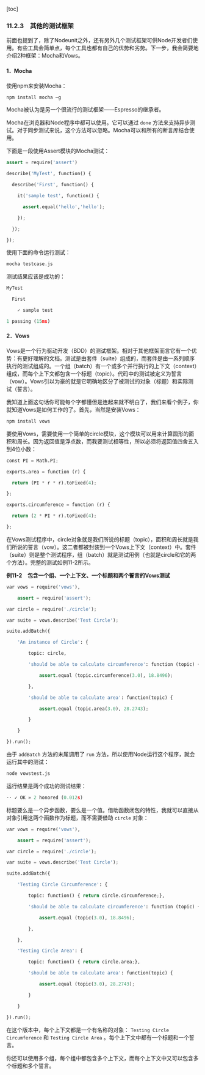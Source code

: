 [toc]

### 11.2.3　其他的测试框架

前面也提到了，除了Nodeunit之外，还有另外几个测试框架可供Node开发者们使用。有些工具会简单点，每个工具也都有自己的优势和劣势。下一步，我会简要地介绍2种框架：Mocha和Vows。

#### 1．Mocha

使用npm来安装Mocha：

```python
npm install mocha –g
```

Mocha被认为是另一个很流行的测试框架——Espresso的继承者。

Mocha在浏览器和Node程序中都可以使用。它可以通过 `done` 方法来支持异步测试。对于同步测试来说，这个方法可以忽略。Mocha可以和所有的断言库结合使用。

下面是一段使用Assert模块的Mocha测试：

```python
assert = require('assert')
describe('MyTest', function() {
  describe('First', function() {
    it('sample test', function() {
      assert.equal('hello','hello');
    });
  });
});
```

使用下面的命令运行测试：

```python
mocha testcase.js
```

测试结果应该是成功的：

```python
MyTest 
  First 
    ✓ sample test 
1 passing (15ms)
```

#### 2．Vows

Vows是一个行为驱动开发（BDD）的测试框架。相对于其他框架而言它有一个优势：有更好理解的文档。测试是由套件（suite）组成的，而套件是由一系列顺序执行的测试组成的。一个组（batch）有一个或多个并行执行的上下文（context）组成，而每个上下文都包含一个标题（topic）。代码中的测试被定义为誓言（vow）。Vows引以为豪的就是它明确地区分了被测试的对象（标题）和实际测试（誓言）。

我知道上面这句话你可能每个字都懂但是连起来就不明白了，我们来看个例子，你就知道Vows是如何工作的了。首先，当然是安装Vows：

```python
npm install vows
```

要使用Vows，需要使用一个简单的circle模块，这个模块可以用来计算圆形的面积和周长。因为返回值是浮点数，而我要测试相等性，所以必须将返回值四舍五入到4位小数：

```python
const PI = Math.PI;
exports.area = function (r) {
  return (PI * r * r).toFixed(4);
}; 
exports.circumference = function (r) {
  return (2 * PI * r).toFixed(4);
};
```

在Vows测试程序中，circle对象就是我们所说的标题（topic），面积和周长就是我们所说的誓言（vow）。这二者都被封装到一个Vows上下文（context）中。套件（suite）则是整个测试程序，组（batch）就是测试用例（也就是circle和它的两个方法）。完整的测试如例11-2所示。

**例11-2　包含一个组、一个上下文、一个标题和两个誓言的Vows测试**

```python
var vows = require('vows'),
    assert = require('assert');
var circle = require('./circle');
var suite = vows.describe('Test Circle');
suite.addBatch({
    'An instance of Circle': {
        topic: circle,
        'should be able to calculate circumference': function (topic) {
            assert.equal (topic.circumference(3.0), 18.8496);
        },
        'should be able to calculate area': function(topic) {
            assert.equal (topic.area(3.0), 28.2743);
        }
    } 
}).run();
```

由于 `addBatch` 方法的末尾调用了 `run` 方法，所以使用Node运行这个程序，就会运行其中的测试：

```python
node vowstest.js
```

运行结果是两个成功的测试结果：

```python
·· ✓ OK » 2 honored (0.012s)
```

标题要么是一个异步函数，要么是一个值。借助函数闭包的特性，我就可以直接从对象引用这两个函数作为标题，而不需要借助 `circle` 对象：

```python
var vows = require('vows'),
    assert = require('assert');
var circle = require('./circle');
var suite = vows.describe('Test Circle');
suite.addBatch({
    'Testing Circle Circumference': {
        topic: function() { return circle.circumference;},
        'should be able to calculate circumference': function (topic) {
            assert.equal (topic(3.0), 18.8496);
        },
    },
    'Testing Circle Area': {
        topic: function() { return circle.area;},
        'should be able to calculate area': function(topic) {
            assert.equal (topic(3.0), 28.2743);
        }
    }
}).run();
```

在这个版本中，每个上下文都是一个有名称的对象： `Testing Circle Circumference` 和 `Testing Circle Area` 。每个上下文中都有一个标题和一个誓言。

你还可以使用多个组，每个组中都包含多个上下文，而每个上下文中又可以包含多个标题和多个誓言。

